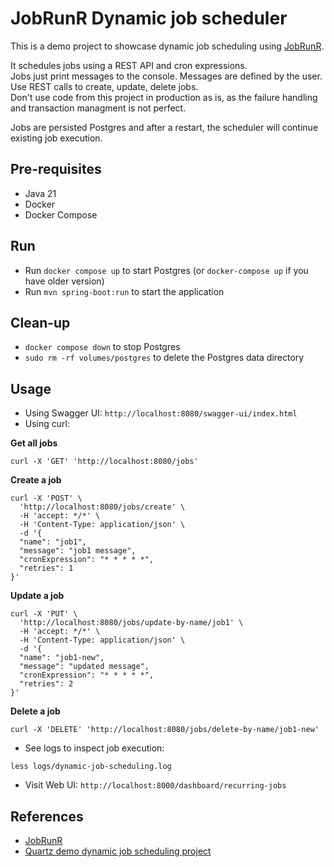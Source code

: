 # JobRunR Dynamic job scheduler

This is a demo project to showcase dynamic job scheduling using [JobRunR](https://www.jobrunr.io/en/).

It schedules jobs using a REST API and cron expressions.  
Jobs just print messages to the console. Messages are defined by the user.  
Use REST calls to create, update, delete jobs.  
Don't use code from this project in production as is, as the failure handling and transaction managment is not perfect.  


Jobs are persisted Postgres and after a restart, the scheduler will continue existing job execution.  

## Pre-requisites

- Java 21  
- Docker  
- Docker Compose  

## Run

- Run `docker compose up` to start Postgres (or `docker-compose up` if you have older version)
- Run `mvn spring-boot:run` to start the application

## Clean-up
- `docker compose down` to stop Postgres
- `sudo rm -rf volumes/postgres` to delete the Postgres data directory

## Usage

- Using Swagger UI: `http://localhost:8080/swagger-ui/index.html`
- Using curl:

**Get all jobs**
```shell
curl -X 'GET' 'http://localhost:8080/jobs'
```

**Create a job**
```shell
curl -X 'POST' \
  'http://localhost:8080/jobs/create' \
  -H 'accept: */*' \
  -H 'Content-Type: application/json' \
  -d '{
  "name": "job1",
  "message": "job1 message",
  "cronExpression": "* * * * *",
  "retries": 1
}'
```

**Update a job**
```shell
curl -X 'PUT' \
  'http://localhost:8080/jobs/update-by-name/job1' \
  -H 'accept: */*' \
  -H 'Content-Type: application/json' \
  -d '{
  "name": "job1-new",
  "message": "updated message",
  "cronExpression": "* * * * *",
  "retries": 2
}'
```

**Delete a job**
```shell
curl -X 'DELETE' 'http://localhost:8080/jobs/delete-by-name/job1-new' 
```


- See logs to inspect job execution:
```shell
less logs/dynamic-job-scheduling.log
```

- Visit Web UI: `http://localhost:8000/dashboard/recurring-jobs`



## References
- [JobRunR](https://www.jobrunr.io/en/)
- [Quartz demo dynamic job scheduling project](https://github.com/sanjay035/Dynamic-Job-Scheduler)
